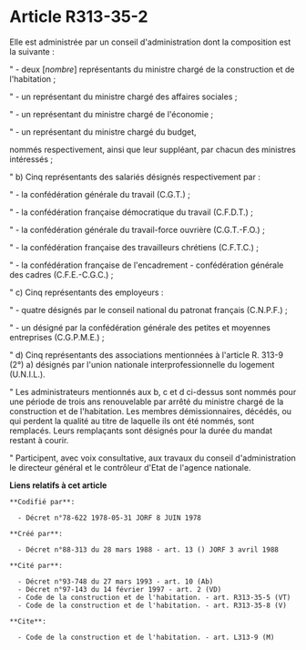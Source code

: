 # Article R313-35-2

Elle est administrée par un conseil d'administration dont la composition est la suivante :

" - deux [*nombre*] représentants du ministre chargé de la construction et de l'habitation ;

" - un représentant du ministre chargé des affaires sociales ;

" - un représentant du ministre chargé de l'économie ;

" - un représentant du ministre chargé du budget,

nommés respectivement, ainsi que leur suppléant, par chacun des ministres intéressés ;

" b) Cinq représentants des salariés désignés respectivement par :

" - la confédération générale du travail (C.G.T.) ;

" - la confédération française démocratique du travail (C.F.D.T.) ;

" - la confédération générale du travail-force ouvrière (C.G.T.-F.O.) ;

" - la confédération française des travailleurs chrétiens (C.F.T.C.) ;

" - la confédération française de l'encadrement - confédération générale des cadres (C.F.E.-C.G.C.) ;

" c) Cinq représentants des employeurs :

" - quatre désignés par le conseil national du patronat français (C.N.P.F.) ;

" - un désigné par la confédération générale des petites et moyennes entreprises (C.G.P.M.E.) ;

" d) Cinq représentants des associations mentionnées à l'article R. 313-9 (2°) a) désignés par l'union nationale
interprofessionnelle du logement (U.N.I.L.).

" Les administrateurs mentionnés aux b, c et d ci-dessus sont nommés pour une période de trois ans renouvelable par arrêté du
ministre chargé de la construction et de l'habitation. Les membres démissionnaires, décédés, ou qui perdent la qualité au
titre de laquelle ils ont été nommés, sont remplacés. Leurs remplaçants sont désignés pour la durée du mandat restant à
courir.

" Participent, avec voix consultative, aux travaux du conseil d'administration le directeur général et le contrôleur d'Etat
de l'agence nationale.

**Liens relatifs à cet article**

	**Codifié par**:

	  - Décret n°78-622 1978-05-31 JORF 8 JUIN 1978

	**Créé par**:

	  - Décret n°88-313 du 28 mars 1988 - art. 13 () JORF 3 avril 1988

	**Cité par**:

	  - Décret n°93-748 du 27 mars 1993 - art. 10 (Ab)
	  - Décret n°97-143 du 14 février 1997 - art. 2 (VD)
	  - Code de la construction et de l'habitation. - art. R313-35-5 (VT)
	  - Code de la construction et de l'habitation. - art. R313-35-8 (V)

	**Cite**:

	  - Code de la construction et de l'habitation. - art. L313-9 (M)
